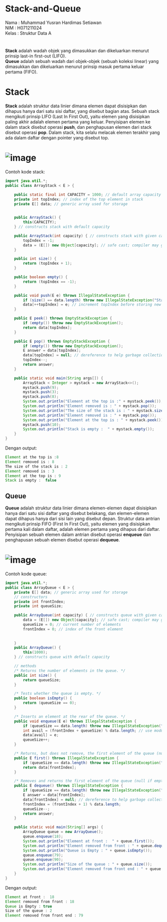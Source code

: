 # Stack-and-Queue
Nama : Muhammad Yusran Hardimas Setiawan<br>
NIM : H071211024<br>
Kelas : Struktur Data A<br>

#

**Stack** adalah wadah objek yang dimasukkan dan dikeluarkan menurut prinsip last-in first-out (LIFO).<br>
**Queue** adalah sebuah wadah dari objek-objek (sebuah koleksi linear) yang dimasukkan dan dikeluarkan menurut prinsip masuk pertama keluar pertama (FIFO).<br>

#

# Stack
**Stack** adalah struktur data linier dimana elemen dapat disisipkan dan dihapus hanya dari satu sisi daftar, yang disebut bagian atas. 
Sebuah stack mengikuti prinsip LIFO (Last In First Out), yaitu elemen yang disisipkan paling akhir adalah elemen pertama yang keluar. 
Penyisipan elemen ke dalam stack disebut operasi **push**, dan penghapusan elemen dari stack disebut operasi **pop**. 
Dalam stack, kita selalu melacak elemen terakhir yang ada dalam daftar dengan pointer yang disebut top.
# ![image](https://user-images.githubusercontent.com/114170755/208633082-f23a58aa-ebf7-4145-9240-962c0e3ff490.png)<br>

Contoh kode stack:

```java
import java.util.*;
public class ArrayStack < E > {

    public static final int CAPACITY = 1000; // default array capacity
    private int topIndex; // index of the top element in stack
    private E[] data; // generic array used for storage
    

    public ArrayStack() {
        this(CAPACITY);
    } // constructs stack with default capacity

    public ArrayStack(int capacity) { // constructs stack with given capacity
        topIndex = -1;
        data = (E[]) new Object[capacity]; // safe cast; compiler may give warning
    }

    public int size() {
        return (topIndex + 1);
    }

    public boolean empty() {
        return (topIndex == -1);
    }

    public void push(E e) throws IllegalStateException {
        if (size() == data.length) throw new IllegalStateException("Stack is full");
        data[++topIndex] = e; // increment topIndex before storing new item
    }

    public E peek() throws EmptyStackException {
        if (empty()) throw new EmptyStackException();
        return data[topIndex];
    }

    public E pop() throws EmptyStackException {
        if (empty()) throw new EmptyStackException();
        E answer = data[topIndex];
        data[topIndex] = null; // dereference to help garbage collection
        topIndex--;
        return answer;
    }

    public static void main(String args[]) {
        ArrayStack < Integer > mystack = new ArrayStack<>();
        mystack.push(9); 
        mystack.push(3); 
        mystack.push(8); 
        System.out.println("Element at the top is :" + mystack.peek()); 
        System.out.println("Element removed is : " + mystack.pop()); 
        System.out.println("The size of the stack is : " + mystack.size()); 
        System.out.println("Element removed is : " + mystack.pop()); 
        System.out.println("Element at the top is : " + mystack.peek());
        mystack.push(10); 
        System.out.println("Stack is empty :  " + mystack.empty()); 
    }
}
```

Dengan output:

```java
Element at the top is :8        
Element removed is : 8          
The size of the stack is : 2    
Element removed is : 3          
Element at the top is : 9        
Stack is empty :  false         
```

## Queue
**Queue** adalah struktur data linier dimana elemen-elemen dapat disisipkan hanya dari satu sisi daftar yang disebut belakang, 
dan elemen-elemen dapat dihapus hanya dari sisi lain yang disebut depan. Struktur data antrian mengikuti prinsip FIFO (First In First Out), 
yaitu elemen yang disisipkan pertama kali dalam daftar, adalah elemen pertama yang dihapus dari daftar. 
Penyisipan sebuah elemen dalam antrian disebut operasi **enqueue** dan penghapusan sebuah elemen disebut operasi **dequeue**.
# ![image](https://user-images.githubusercontent.com/114170755/208635365-2a677fe6-9eaf-4bbe-b2ee-37688cf98b89.png)

Contoh kode queue:
```java
import java.util.*;
public class ArrayQueue < E > {
    private E[] data; // generic array used for storage
    // constructors
    private int frontIndex;
    private int queueSize;

    public ArrayQueue(int capacity) { // constructs queue with given capacity
        data = (E[]) new Object[capacity]; // safe cast; compiler may give warning
        queueSize = 0; // current number of elements
        frontIndex = 0; // index of the front element
        
        
    }
    public ArrayQueue() {
        this(1000);
    } // constructs queue with default capacity

    // methods
    /* Returns the number of elements in the queue. */
    public int size() {
        return queueSize;
    }

    /* Tests whether the queue is empty. */
    public boolean isEmpty() {
        return (queueSize == 0);
    }

    /* Inserts an element at the rear of the queue. */
    public void enqueue(E e) throws IllegalStateException {
        if (queueSize == data.length) throw new IllegalStateException("Queue is full");
        int avail = (frontIndex + queueSize) % data.length; // use modular arithmetic
        data[avail] = e;
        queueSize++;
    }

    /* Returns, but does not remove, the first element of the queue (null if empty). */
    public E first() throws IllegalStateException {
        if (queueSize == data.length) throw new IllegalStateException("Queue is empty");
        return data[frontIndex];
    }

    /* Removes and returns the first element of the queue (null if empty). */
    public E dequeue() throws IllegalStateException {
        if (queueSize == data.length) throw new IllegalStateException("Queue is empty");
        E answer = data[frontIndex];
        data[frontIndex] = null; // dereference to help garbage collection
        frontIndex = (frontIndex + 1) % data.length;
        queueSize--;
        return answer;
    }

    public static void main(String[] args) {
        ArrayQueue queue = new ArrayQueue();
        queue.enqueue(18); 
        System.out.println("Element at front :  " + queue.first()); 
        System.out.println("Element removed from front : " + queue.dequeue()); 
        System.out.println("Queue is Empty : " + queue.isEmpty()); 
        queue.enqueue(79); 
        queue.enqueue(90); 
        System.out.println("Size of the queue : " + queue.size()); 
        System.out.println("Element removed from front end : " + queue.dequeue());
    }
}
```

Dengan output:
```java
Element at front :  18                
Element removed from front : 18       
Queue is Empty : true                
Size of the queue : 2                 
Element removed from front end : 79   
```
